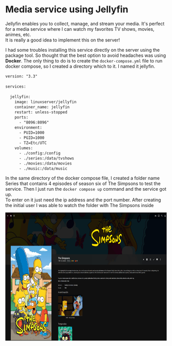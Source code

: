 # Media service using Jellyfin
Jellyfin enables you to collect, manage, and stream your media. It's perfect for a media service where I can watch my favorites TV shows, movies, animes, etc.
<br>It is really a good idea to implement this on the server!


I had some troubles installing this service directly on the server using the package tool. So thought that the best option to avoid headaches was using **Docker**.
The only thing to do is to create the `docker-compose.yml` file to run docker compose, so I created a directory which to it. I named it jellyfin.
``` 
version: "3.3"

services:

  jellyfin:
    image: linuxserver/jellyfin
    container_name: jellyfin
    restart: unless-stopped 
    ports:
      - "8096:8096"
    environment:
      - PUID=1000
      - PGID=1000
      - TZ=Etc/UTC
    volumes:
      - ./config:/config
      - ./series:/data/tvshows  
      - ./movies:/data/movies   
      - ./music:/data/music
``` 
In the same directory of the docker compose file, I created a folder name Series that contains 4 episodes of season six of The Simpsons to test the service.
Then I just run the `docker compose up` command and the service got up. <br>To enter on it just need the ip address and the port number. After creating the initial user I was able to watch the folder with The Simpsons inside

<img src="images/home-jellyfin.PNG" width=600 height=400>
